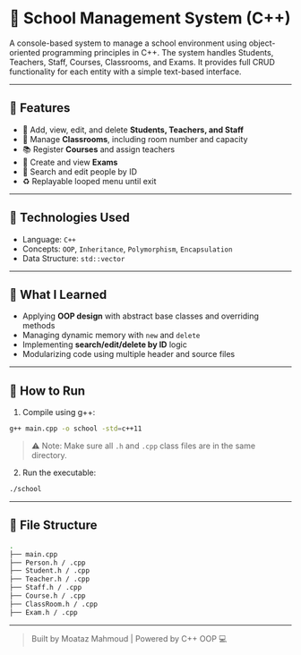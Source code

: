 # 🏫 School Management System (C++)

A console-based system to manage a school environment using object-oriented programming principles in C++. The system handles Students, Teachers, Staff, Courses, Classrooms, and Exams. It provides full CRUD functionality for each entity with a simple text-based interface.

---

## 📌 Features

- 👥 Add, view, edit, and delete **Students, Teachers, and Staff**
- 🏫 Manage **Classrooms**, including room number and capacity
- 📚 Register **Courses** and assign teachers
- 📝 Create and view **Exams**
- 🔎 Search and edit people by ID
- ♻️ Replayable looped menu until exit

---

## 🔧 Technologies Used

- Language: `C++`
- Concepts: `OOP`, `Inheritance`, `Polymorphism`, `Encapsulation`
- Data Structure: `std::vector`

---

## 🧠 What I Learned

- Applying **OOP design** with abstract base classes and overriding methods
- Managing dynamic memory with `new` and `delete`
- Implementing **search/edit/delete by ID** logic
- Modularizing code using multiple header and source files

---

## 🚀 How to Run

1. Compile using g++:

```bash
g++ main.cpp -o school -std=c++11
```

> ⚠️ Note: Make sure all `.h` and `.cpp` class files are in the same directory.

2. Run the executable:

```bash
./school
```

---

## 📂 File Structure

```bash
.
├── main.cpp
├── Person.h / .cpp
├── Student.h / .cpp
├── Teacher.h / .cpp
├── Staff.h / .cpp
├── Course.h / .cpp
├── ClassRoom.h / .cpp
├── Exam.h / .cpp
```

---

> Built by Moataz Mahmoud | Powered by C++ OOP 💻

